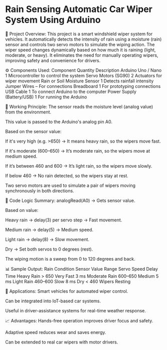 # Rain Sensing Automatic Car Wiper System Using Arduino


📝 Project Overview:
This project is a smart windshield wiper system for vehicles. It automatically detects the intensity of rain using a moisture (rain) sensor and controls two servo motors to simulate the wiping action. The wiper speed changes dynamically based on how much it is raining (light, moderate, or heavy). It eliminates the need for manually operating wipers, improving safety and convenience for drivers.

⚙️ Components Used:
Component	Quantity	Description
Arduino Uno / Nano	1	Microcontroller to control the system
Servo Motors (SG90)	2	Actuators for wiper movement
Rain or Soil Moisture Sensor	1	Detects rainfall intensity
Jumper Wires	–	For connections
Breadboard	1	For prototyping connections
USB Cable	1	To connect Arduino to the computer
Power Supply (Battery/USB)	1	For running the Arduino


🔌 Working Principle:
The sensor reads the moisture level (analog value) from the environment.

This value is passed to the Arduino's analog pin A0.

Based on the sensor value:

If it's very high (e.g. >650) → It means heavy rain, so the wipers move fast.

If it's moderate (600–650) → It’s moderate rain, so the wipers move at medium speed.

If it’s between 460 and 600 → It’s light rain, so the wipers move slowly.

If below 460 → No rain detected, so the wipers stay at rest.

Two servo motors are used to simulate a pair of wipers moving synchronously in both directions.



🧠 Code Logic Summary:
analogRead(A0) → Gets sensor value.

Based on value:

Heavy rain → delay(3) per servo step → Fast movement.

Medium rain → delay(5) → Medium speed.

Light rain → delay(8) → Slow movement.

Dry → Set both servos to 0 degrees (rest).

The wiping motion is a sweep from 0 to 120 degrees and back.



📊 Sample Output:
Rain Condition	Sensor Value Range	Servo Speed	Delay Time
Heavy Rain	> 650	Very Fast	3 ms
Moderate Rain	600–650	Medium	5 ms
Light Rain	460–600	Slow	8 ms
Dry	< 460	Wipers Resting	


🎯 Applications:
Smart vehicles for automated wiper control.

Can be integrated into IoT-based car systems.

Useful in driver-assistance systems for real-time weather response.


📈 Advantages:
Hands-free operation improves driver focus and safety.

Adaptive speed reduces wear and saves energy.

Can be extended to real car wipers with motor drivers.
